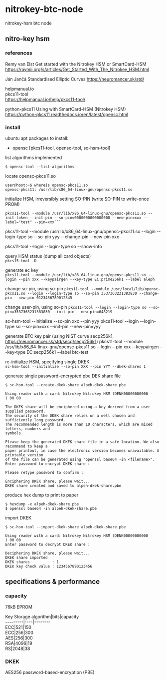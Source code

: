 # nitrokey-btc-node
nitrokey-hsm btc node

## nitro-key hsm

### references

Remy van Elst
Get started with the Nitrokey HSM or SmartCard-HSM
https://raymii.org/s/articles/Get_Started_With_The_Nitrokey_HSM.html

Ján Jančá
Standardised Elliptic Curves
https://neuromancer.sk/std/

helpmanual.io  
pkcs11-tool  
https://helpmanual.io/help/pkcs11-tool/  


python-pkcs11
Using with SmartCard-HSM (Nitrokey HSM)  
https://python-pkcs11.readthedocs.io/en/latest/opensc.html  

### install

ubuntu apt packages to install:  
- opensc [pkcs11-tool, opensc-tool, sc-hsm-tool]  

list algorithms implemented  

    $ opensc-tool --list-algorithms

locate opensc-pkcs11.so

    user@host:~$ whereis opensc-pkcs11.so  
    opensc-pkcs11: /usr/lib/x86_64-linux-gnu/opensc-pkcs11.so  

initialize HSM, irreversibly setting SO-PIN (write SO-PIN to write-once PROM)  
    
    pkcs11-tool --module /usr/lib/x86_64-linux-gnu/opensc-pkcs11.so --init-token --init-pin --so-pin=0000000000000000 --new-pin=xxx --label="test" --pin=xxx```  

pkcs11-tool --module /usr/lib/x86_64-linux-gnu/opensc-pkcs11.so --login --login-type so --so-pin yyy --change-pin --new-pin xxx  

pkcs11-tool --login --login-type so --show-info

query HSM status (dump all card objects)  
```pkcs15-tool -D```

generate ec key  
```pkcs11-tool --module /usr/lib/x86_64-linux-gnu/opensc-pkcs11.so --login --pin xxx --keypairgen --key-type EC:prime256k1 --label aleph```

change so-pin, using so-pin
```pkcs11-tool --module /usr/local/lib/opensc-pkcs11.so --login --login-type so --so-pin 3537363231383830 --change-pin --new-pin 0123456789012345```

change user-pin, using so-pin
```pkcs11-tool --login --login-type so --so-pin=3537363231383830 --init-pin --new-pin=648219```


sc-hsm-tool --initialize --so-pin xxx --pin yyy
pkcs11-tool --login --login-type so --so-pin=xxx --init-pin --new-pin=yyy


generate BTC key pair (using NIST curve secp256k1, https://neuromancer.sk/std/secg/secp256k1)
pkcs11-tool --module /usr/lib/x86_64-linux-gnu/opensc-pkcs11.so --login --pin xxx --keypairgen --key-type EC:secp256k1 --label btc-test

re-initialize HSM, specifying single DKEK  
```sc-hsm-tool --initialize --so-pin XXX --pin YYY --dkek-shares 1```

generate single password-encrypted pbe DEK share file  

    $ sc-hsm-tool --create-dkek-share alpeh-dkek-share.pbe

    Using reader with a card: Nitrokey Nitrokey HSM (DENK00000000000         ) 00 00

    The DKEK share will be enciphered using a key derived from a user supplied password.
    The security of the DKEK share relies on a well chosen and sufficiently long password.
    The recommended length is more than 10 characters, which are mixed letters, numbers and
    symbols.

    Please keep the generated DKEK share file in a safe location. We also recommend to keep a
    paper printout, in case the electronic version becomes unavailable. A printable version
    of the file can be generated using "openssl base64 -in <filename>".
    Enter password to encrypt DKEK share : 

    Please retype password to confirm : 

    Enciphering DKEK share, please wait...
    DKEK share created and saved to alpeh-dkek-share.pbe


produce hex dump to print to paper  

    $ hexdump -x alpeh-dkek-share.pbe
    $ openssl base64 -in alpeh-dkek-share.pbe

import DKEK  

    $ sc-hsm-tool --import-dkek-share alpeh-dkek-share.pbe

    Using reader with a card: Nitrokey Nitrokey HSM (DENK00000000000         ) 00 00
    Enter password to decrypt DKEK share : 

    Deciphering DKEK share, please wait...
    DKEK share imported
    DKEK shares          : 1
    DKEK key check value : 1234567890123456

## specifications & performance

### capacity

76kB EPROM  

Key Storage
algorithm|bits|capacity  
---------|----|--------  
ECC|521|150  
ECC|256|300  
AES|256|300  
RSA|4096|19  
RS|2048|38  

### DKEK

AES256
password-based-encryption (PBE)

